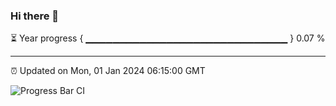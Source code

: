 ### Hi there 👋

⏳ Year progress { ▁▁▁▁▁▁▁▁▁▁▁▁▁▁▁▁▁▁▁▁▁▁▁▁▁▁▁▁▁▁ } 0.07 %

---

⏰ Updated on Mon, 01 Jan 2024 06:15:00 GMT

![Progress Bar CI](https://github.com/liununu/liununu/workflows/Progress%20Bar%20CI/badge.svg)
